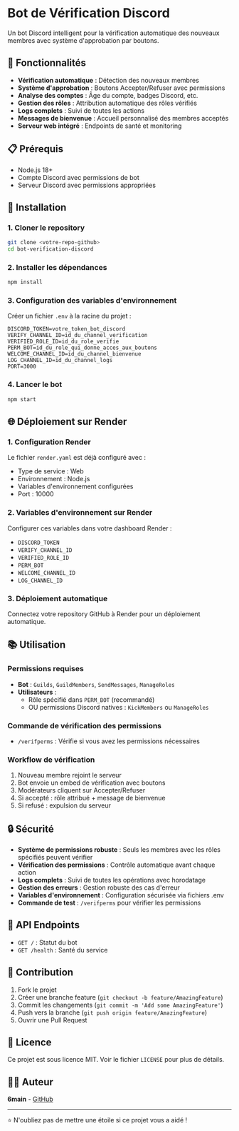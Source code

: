 # Bot de Vérification Discord

Un bot Discord intelligent pour la vérification automatique des nouveaux membres avec système d'approbation par boutons.

## 🚀 Fonctionnalités

- **Vérification automatique** : Détection des nouveaux membres
- **Système d'approbation** : Boutons Accepter/Refuser avec permissions
- **Analyse des comptes** : Âge du compte, badges Discord, etc.
- **Gestion des rôles** : Attribution automatique des rôles vérifiés
- **Logs complets** : Suivi de toutes les actions
- **Messages de bienvenue** : Accueil personnalisé des membres acceptés
- **Serveur web intégré** : Endpoints de santé et monitoring

## 📋 Prérequis

- Node.js 18+ 
- Compte Discord avec permissions de bot
- Serveur Discord avec permissions appropriées

## 🔧 Installation

### 1. Cloner le repository
```bash
git clone <votre-repo-github>
cd bot-verification-discord
```

### 2. Installer les dépendances
```bash
npm install
```

### 3. Configuration des variables d'environnement
Créer un fichier `.env` à la racine du projet :

```env
DISCORD_TOKEN=votre_token_bot_discord
VERIFY_CHANNEL_ID=id_du_channel_verification
VERIFIED_ROLE_ID=id_du_role_verifie
PERM_BOT=id_du_role_qui_donne_acces_aux_boutons
WELCOME_CHANNEL_ID=id_du_channel_bienvenue
LOG_CHANNEL_ID=id_du_channel_logs
PORT=3000
```

### 4. Lancer le bot
```bash
npm start
```

## 🌐 Déploiement sur Render

### 1. Configuration Render
Le fichier `render.yaml` est déjà configuré avec :
- Type de service : Web
- Environnement : Node.js
- Variables d'environnement configurées
- Port : 10000

### 2. Variables d'environnement sur Render
Configurer ces variables dans votre dashboard Render :
- `DISCORD_TOKEN`
- `VERIFY_CHANNEL_ID`
- `VERIFIED_ROLE_ID`
- `PERM_BOT`
- `WELCOME_CHANNEL_ID`
- `LOG_CHANNEL_ID`

### 3. Déploiement automatique
Connectez votre repository GitHub à Render pour un déploiement automatique.

## 📚 Utilisation

### Permissions requises
- **Bot** : `Guilds`, `GuildMembers`, `SendMessages`, `ManageRoles`
- **Utilisateurs** : 
  - Rôle spécifié dans `PERM_BOT` (recommandé)
  - OU permissions Discord natives : `KickMembers` ou `ManageRoles`

### Commande de vérification des permissions
- `/verifperms` : Vérifie si vous avez les permissions nécessaires

### Workflow de vérification
1. Nouveau membre rejoint le serveur
2. Bot envoie un embed de vérification avec boutons
3. Modérateurs cliquent sur Accepter/Refuser
4. Si accepté : rôle attribué + message de bienvenue
5. Si refusé : expulsion du serveur

## 🔒 Sécurité

- **Système de permissions robuste** : Seuls les membres avec les rôles spécifiés peuvent vérifier
- **Vérification des permissions** : Contrôle automatique avant chaque action
- **Logs complets** : Suivi de toutes les opérations avec horodatage
- **Gestion des erreurs** : Gestion robuste des cas d'erreur
- **Variables d'environnement** : Configuration sécurisée via fichiers .env
- **Commande de test** : `/verifperms` pour vérifier les permissions

## 📝 API Endpoints

- `GET /` : Statut du bot
- `GET /health` : Santé du service

## 🤝 Contribution

1. Fork le projet
2. Créer une branche feature (`git checkout -b feature/AmazingFeature`)
3. Commit les changements (`git commit -m 'Add some AmazingFeature'`)
4. Push vers la branche (`git push origin feature/AmazingFeature`)
5. Ouvrir une Pull Request

## 📄 Licence

Ce projet est sous licence MIT. Voir le fichier `LICENSE` pour plus de détails.

## 👨‍💻 Auteur

**6main** - [GitHub](https://github.com/votre-username)

---

⭐ N'oubliez pas de mettre une étoile si ce projet vous a aidé !

